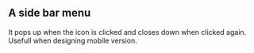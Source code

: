## A side bar menu 
It pops up when the icon is clicked and closes down when clicked again. Usefull when designing mobile version.